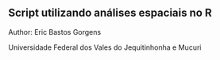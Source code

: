 ## Script utilizando análises espaciais no R

Author: Eric Bastos Gorgens

Universidade Federal dos Vales do Jequitinhonha e Mucuri


